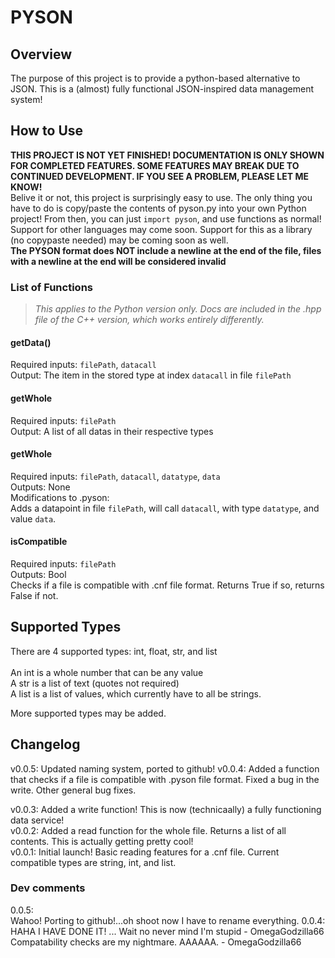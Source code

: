 # PYSON #

## Overview ##
The purpose of this project is to provide a python-based alternative to JSON. This is a (almost) fully functional JSON-inspired data management system!

## How to Use ##
<strong>THIS PROJECT IS NOT YET FINISHED! DOCUMENTATION IS ONLY SHOWN FOR COMPLETED FEATURES. SOME FEATURES MAY BREAK DUE TO CONTINUED DEVELOPMENT. IF YOU SEE A PROBLEM, PLEASE LET ME KNOW!</strong>
<br>Belive it or not, this project is surprisingly easy to use. The only thing you have to do is copy/paste the contents of pyson.py into your own Python project! From then, you can just `import pyson`, and use functions as normal! Support for other languages may come soon. Support for this as a library (no copypaste needed) may be coming soon as well.
<br><strong>The PYSON format does NOT include a newline at the end of the file, files with a newline at the end will be considered invalid</strong>
### List of Functions ###
> *This applies to the Python version only. Docs are included in the .hpp file of the C++ version, which works entirely differently.*
#### getData() ####
Required inputs: `filePath`, `datacall`<br>
Output: The item in the stored type at index `datacall` in file `filePath`<br>

#### getWhole ####
Required inputs: `filePath`<br>
Output: A list of all datas in their respective types<br>

#### getWhole ####
Required inputs: `filePath`, `datacall`, `datatype`, `data`<br>
Outputs: None<br>
Modifications to .pyson:<br>
Adds a datapoint in file `filePath`, will call `datacall`, with type `datatype`, and value `data`. <br>

#### isCompatible ####
Required inputs: `filePath`<br>
Outputs: Bool<br>
Checks if a file is compatible with .cnf file format. Returns True if so, returns False if not. <br>

## Supported Types ##
There are 4 supported types: int, float, str, and list
<br><br>
An int is a whole number that can be any value<br>
A str is a list of text (quotes not required)<br>
A list is a list of values, which currently have to all be strings.<br> 

More supported types may be added. 

## Changelog ##
v0.0.5: Updated naming system, ported to github!
v0.0.4: Added a function that checks if a file is compatible with .pyson file format. Fixed a bug in the write. Other general bug fixes. 

v0.0.3: Added a write function! This is now (technicaally) a fully functioning data service!<br>
v0.0.2: Added a read function for the whole file. Returns a list of all contents. This is actually getting pretty cool!<br>
v0.0.1: Initial launch! Basic reading features for a .cnf file. Current compatible types are string, int, and list. <br>

### Dev comments ###
0.0.5: <br>
Wahoo! Porting to github!...oh shoot now I have to rename everything. 
0.0.4: <br>
HAHA I HAVE DONE IT! ... Wait no never mind I'm stupid - OmegaGodzilla66
Compatability checks are my nightmare. AAAAAA. - OmegaGodzilla66
